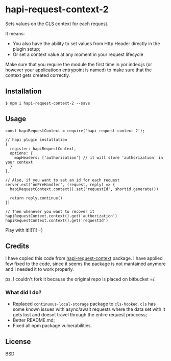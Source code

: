 # hapi-request-context-2

Sets values on the CLS context for each request.

It means:

 - You also have the ability to set values from Http Header directly in the plugin setup;
 - Or set a context value at any moment in your request lifecycle

Make sure that you require the module the first time in yor index.js (or however your applicatioon entrypoint is named) to make sure that the context gets created correctly.

## Installation
 
```
$ npm i hapi-request-context-2 --save
```

## Usage

```
const hapiRequestContext = require('hapi-request-context-2');

// hapi plugin installation
{
  register: hapiRequestContext,
  options: {
    mapHeaders: ['authorization'] // it will store 'authorization' in your context
  }
},

// Also, if you want to set an id for each request
server.ext('onPreHandler', (request, reply) => {
  hapiRequestContext.context().set('requestId', shortid.generate())

  return reply.continue()
})

// Then whenever you want to recover it
hapiRequestContext.context().get('authorization')
hapiRequestContext.context().get('requestId')
```

Play with it!!!11! =)

## Credits

I have copied this code from [hapi-request-context](https://bitbucket.org/trigo/hapi-request-context) package. I have applied few fixed to the code, since it seems the package
is not mantained anymore and I needed it to work properly.

ps. I couldn't fork it because the original repo is placed on bitbucket =/. 

### What did I do?

 - Replaced `continuous-local-storage` package to `cls-hooked`. `cls` has some known issues with async/await requests where 
 the data set with it gets lost and doesnt travel through the entire request proccess;
 - Better README.md;
 - Fixed all npm package vulnerabilities.

## License

BSD
